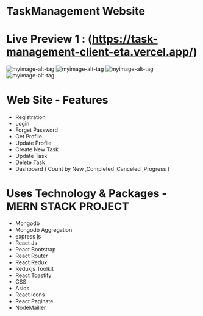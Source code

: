 #     TaskManagement Website 

# Live Preview 1 :  (https://task-management-client-eta.vercel.app/)

![myimage-alt-tag](https://i.postimg.cc/d14tyNT0/dashboard.png)
![myimage-alt-tag](https://i.postimg.cc/NF8M0G7W/profile.png)
![myimage-alt-tag](https://i.postimg.cc/Pr2XVR6z/createtask.png)
![myimage-alt-tag](https://i.postimg.cc/8PPDvb1F/newtask.png)
# Web Site - Features
- Registration
- Login 
- Forget Password
- Get Profile
- Update Profile 
- Create New Task
- Update Task
- Delete Task
- Dashboard ( Count by New ,Completed ,Canceled ,Progress )

# Uses Technology & Packages - MERN STACK PROJECT
- Mongodb
- Mongodb Aggregation
- express js
- React Js
- React Bootstrap 
- React Router 
- React Redux
- Reduxjs Toolkit
- React Toastify
- CSS 
- Asios
- React icons 
- React Paginate
- NodeMailler
